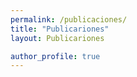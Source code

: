 ```yaml
---
permalink: /publicaciones/
title: "Publicariones"
layout: Publicariones

author_profile: true
---
```

